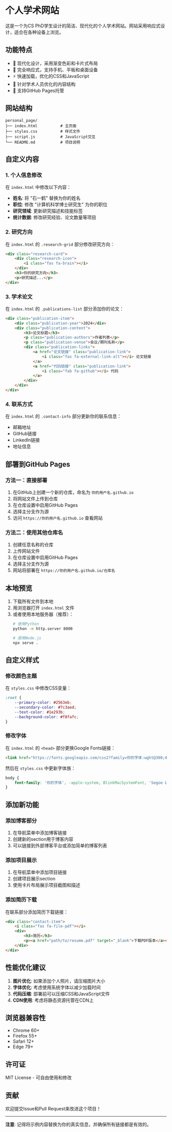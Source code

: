 # 个人学术网站

这是一个为CS PhD学生设计的简洁、现代化的个人学术网站。网站采用响应式设计，适合在各种设备上浏览。

## 功能特点

- 🎨 现代化设计，采用渐变色彩和卡片式布局
- 📱 完全响应式，支持手机、平板和桌面设备
- ⚡ 快速加载，优化的CSS和JavaScript
- 🎯 针对学术人员优化的内容结构
- 🔗 支持GitHub Pages托管

## 网站结构

```
personal_page/
├── index.html          # 主页面
├── styles.css          # 样式文件
├── script.js           # JavaScript交互
└── README.md           # 项目说明
```

## 自定义内容

### 1. 个人信息修改

在 `index.html` 中修改以下内容：

- **姓名**: 将 "石一鹤" 替换为你的姓名
- **职位**: 修改 "计算机科学博士研究生" 为你的职位
- **研究领域**: 更新研究描述和技能标签
- **统计数据**: 修改研究经验、论文数量等项目

### 2. 研究方向

在 `index.html` 的 `.research-grid` 部分修改研究方向：

```html
<div class="research-card">
    <div class="research-icon">
        <i class="fas fa-brain"></i>
    </div>
    <h3>你的研究方向</h3>
    <p>研究描述...</p>
</div>
```

### 3. 学术论文

在 `index.html` 的 `.publications-list` 部分添加你的论文：

```html
<div class="publication-item">
    <div class="publication-year">2024</div>
    <div class="publication-content">
        <h3>论文标题</h3>
        <p class="publication-authors">作者列表</p>
        <p class="publication-venue">会议/期刊名称</p>
        <div class="publication-links">
            <a href="论文链接" class="publication-link">
                <i class="fas fa-external-link-alt"></i> 论文链接
            </a>
            <a href="代码链接" class="publication-link">
                <i class="fab fa-github"></i> 代码
            </a>
        </div>
    </div>
</div>
```

### 4. 联系方式

在 `index.html` 的 `.contact-info` 部分更新你的联系信息：

- 邮箱地址
- GitHub链接
- LinkedIn链接
- 地址信息

## 部署到GitHub Pages

### 方法一：直接部署

1. 在GitHub上创建一个新的仓库，命名为 `你的用户名.github.io`
2. 将网站文件上传到仓库
3. 在仓库设置中启用GitHub Pages
4. 选择主分支作为源
5. 访问 `https://你的用户名.github.io` 查看网站

### 方法二：使用其他仓库名

1. 创建任意名称的仓库
2. 上传网站文件
3. 在仓库设置中启用GitHub Pages
4. 选择主分支作为源
5. 网站将部署在 `https://你的用户名.github.io/仓库名`

## 本地预览

1. 下载所有文件到本地
2. 用浏览器打开 `index.html` 文件
3. 或者使用本地服务器（推荐）：
   ```bash
   # 使用Python
   python -m http.server 8000
   
   # 使用Node.js
   npx serve .
   ```

## 自定义样式

### 修改颜色主题

在 `styles.css` 中修改CSS变量：

```css
:root {
    --primary-color: #2563eb;
    --secondary-color: #7c3aed;
    --text-color: #1e293b;
    --background-color: #f8fafc;
}
```

### 修改字体

在 `index.html` 的 `<head>` 部分更换Google Fonts链接：

```html
<link href="https://fonts.googleapis.com/css2?family=你的字体:wght@300;400;500;600;700&display=swap" rel="stylesheet">
```

然后在 `styles.css` 中更新字体族：

```css
body {
    font-family: '你的字体', -apple-system, BlinkMacSystemFont, 'Segoe UI', Roboto, sans-serif;
}
```

## 添加新功能

### 添加博客部分

1. 在导航菜单中添加博客链接
2. 创建新的section用于博客内容
3. 可以链接到外部博客平台或添加简单的博客列表

### 添加项目展示

1. 在导航菜单中添加项目链接
2. 创建项目展示section
3. 使用卡片布局展示项目截图和描述

### 添加简历下载

在联系部分添加简历下载链接：

```html
<div class="contact-item">
    <i class="fas fa-file-pdf"></i>
    <div>
        <h3>简历</h3>
        <p><a href="path/to/resume.pdf" target="_blank">下载PDF版本</a></p>
    </div>
</div>
```

## 性能优化建议

1. **图片优化**: 如果添加个人照片，请压缩图片大小
2. **字体优化**: 考虑使用系统字体以减少加载时间
3. **代码压缩**: 部署前可以压缩CSS和JavaScript文件
4. **CDN使用**: 考虑将静态资源托管在CDN上

## 浏览器兼容性

- Chrome 60+
- Firefox 55+
- Safari 12+
- Edge 79+

## 许可证

MIT License - 可自由使用和修改

## 贡献

欢迎提交Issue和Pull Request来改进这个项目！

---

**注意**: 记得将示例内容替换为你的真实信息，并确保所有链接都是有效的。 